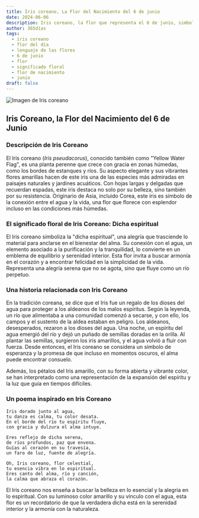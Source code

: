 ```yaml
---
title: Iris coreano, La Flor del Nacimiento del 6 de junio
date: 2024-06-06
description: Iris coreano, la flor que representa el 6 de junio, simboliza Dicha espiritual. Descubre su fascinante historia, significado en el lenguaje de las flores y una poesía que celebra su belleza.
author: 365días
tags:
  - iris coreano
  - flor del día
  - lenguaje de las flores
  - 6 de junio
  - flor
  - significado floral
  - flor de nacimiento
  - junio
draft: false
---
```



![Imagen de Iris coreano](https://cdn.pixabay.com/photo/2022/02/21/14/31/iris-7026891_1280.jpg#center)


## Iris Coreano, la Flor del Nacimiento del 6 de Junio

### Descripción de Iris Coreano

El Iris coreano (_Iris pseudacorus_), conocido también como "Yellow Water Flag", es una planta perenne que crece con gracia en zonas húmedas, como los bordes de estanques y ríos. Su aspecto elegante y sus vibrantes flores amarillas hacen de este iris una de las especies más admiradas en paisajes naturales y jardines acuáticos. Con hojas largas y delgadas que recuerdan espadas, este iris destaca no solo por su belleza, sino también por su resistencia. Originario de Asia, incluido Corea, este iris es símbolo de la conexión entre el agua y la vida, una flor que florece con esplendor incluso en las condiciones más húmedas.

### El significado floral de Iris Coreano: Dicha espiritual

El Iris coreano simboliza la "dicha espiritual", una alegría que trasciende lo material para anclarse en el bienestar del alma. Su conexión con el agua, un elemento asociado a la purificación y la tranquilidad, lo convierte en un emblema de equilibrio y serenidad interior. Esta flor invita a buscar armonía en el corazón y a encontrar felicidad en la simplicidad de la vida. Representa una alegría serena que no se agota, sino que fluye como un río perpetuo.

### Una historia relacionada con Iris Coreano

En la tradición coreana, se dice que el Iris fue un regalo de los dioses del agua para proteger a los aldeanos de los malos espíritus. Según la leyenda, un río que alimentaba a una comunidad comenzó a secarse, y con ello, los campos y el sustento de la aldea estaban en peligro. Los aldeanos, desesperados, rezaron a los dioses del agua. Una noche, un espíritu del agua emergió del río y dejó un puñado de semillas doradas en la orilla. Al plantar las semillas, surgieron los iris amarillos, y el agua volvió a fluir con fuerza. Desde entonces, el Iris coreano se considera un símbolo de esperanza y la promesa de que incluso en momentos oscuros, el alma puede encontrar consuelo.

Además, los pétalos del Iris amarillo, con su forma abierta y vibrante color, se han interpretado como una representación de la expansión del espíritu y la luz que guía en tiempos difíciles.

### Un poema inspirado en Iris Coreano

```
Iris dorado junto al agua,  
tu danza es calma, tu color desata.  
En el borde del río tu espíritu fluye,  
con gracia y dulzura el alma intuye.  

Eres reflejo de dicha serena,  
de ríos profundos, paz que envena.  
Guías al corazón en su travesía,  
un faro de luz, fuente de alegría.  

Oh, Iris coreano, flor celestial,  
tu esencia vibra en lo espiritual.  
Eres canto del alma, río y canción,  
la calma que abraza el corazón.  
```

El Iris coreano nos enseña a buscar la belleza en lo esencial y la alegría en lo espiritual. Con su luminoso color amarillo y su vínculo con el agua, esta flor es un recordatorio de que la verdadera dicha está en la serenidad interior y la armonía con la naturaleza.